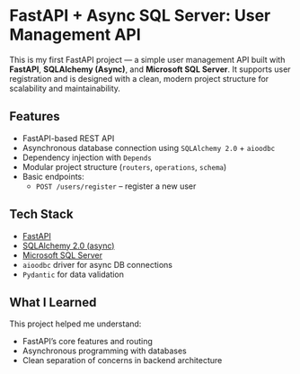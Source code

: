 # FastAPI + Async SQL Server: User Management API

This is my first FastAPI project — a simple user management API built with **FastAPI**, **SQLAlchemy (Async)**, and **Microsoft SQL Server**. 
It supports user registration and is designed with a clean, modern project structure for scalability and maintainability.

## Features

- FastAPI-based REST API
- Asynchronous database connection using `SQLAlchemy 2.0` + `aioodbc`
- Dependency injection with `Depends`
- Modular project structure (`routers`, `operations`, `schema`)
- Basic endpoints:
  - `POST /users/register` – register a new user


## Tech Stack

- [FastAPI](https://fastapi.tiangolo.com/)
- [SQLAlchemy 2.0 (async)](https://docs.sqlalchemy.org/en/20/)
- [Microsoft SQL Server](https://www.microsoft.com/en-us/sql-server)
- `aioodbc` driver for async DB connections
- `Pydantic` for data validation

## What I Learned
 This project helped me understand:
 - FastAPI’s core features and routing
 - Asynchronous programming with databases
 - Clean separation of concerns in backend architecture



